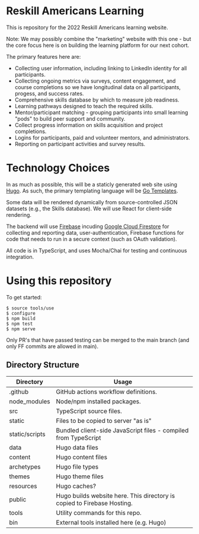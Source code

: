 # Reskill Americans Learning

This is repository for the 2022 Reskill Americans learning website.

Note: We may possibly combine the "marketing" website with this one - but
the core focus here is on building the learning platform for our next
cohort.

The primary features here are:

- Collecting user information, including linking to LinkedIn identity
  for all participants.
- Collecting ongoing metrics via surveys, content engagement, and course
  completions so we have longitudinal data on all participants, progess, and
  success rates.
- Comprehensive skills database by which to measure job readiness.
- Learning pathways designed to teach the required skills.
- Mentor/participant matching - grouping participants into small learning
  "pods" to build peer support and community.
- Collect progress information on skills acquisition and project completions.
- Logins for participants, paid and volunteer mentors, and administrators.
- Reporting on participant activities and survey results.

# Technology Choices

In as much as possible, this will be a staticly generated web site using
[Hugo](https://gohugo.io/). As such, the primary templating language will be
[Go Templates](https://pkg.go.dev/text/template).

Some data will be rendered dynamically from source-controlled JSON datasets
(e.g., the Skills database).  We will use React for client-side rendering.

The backend will use [Firebase](https://firebase.google.com/) incuding
[Google Cloud Firestore](https://firebase.google.com/docs/firestore) for
collecting and reporting data, user-authentication, Firebase functions for code
that needs to run in a secure context (such as OAuth validation).

All code is in TypeScript, and uses Mocha/Chai for testing and continuous
integration.

# Using this repository

To get started:

```
$ source tools/use
$ configure
$ npm build
$ npm test
$ npm serve
```

Only PR's that have passed testing can be merged to the main
branch (and only FF commits are allowed in main).

## Directory Structure

| Directory | Usage |
--- | --- |
| .github | GitHub actions workflow definitions. |
| node_modules | Node/npm installed packages. |
| src | TypeScript source files. |
| static | Files to be copied to server "as is" |
| static/scripts | Bundled client-side JavaScript files - compiled from TypeScript |
| data | Hugo data files |
| content | Hugo content files |
| archetypes | Hugo file types |
| themes | Hugo theme files |
| resources | Hugo caches? |
| public | Hugo builds website here.  This directory is copied to Firebase Hosting. |
| tools | Utility commands for this repo. |
| bin | External tools installed here (e.g. Hugo) |
